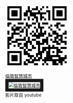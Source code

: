 <img src="QR.png" width="200" height="200">

<a href="https://www.youtube.com/watch?v=aFrQIJ5cbRc" target="_blank">倫敦智慧城市</a><br>
<a href="http://www.youtube.com/watch?feature=player_embedded&v=aFrQIJ5cbRc" target="_blank"><img src="http://img.youtube.com/vi/aFrQIJ5cbRc/0.jpg" 
alt="倫敦智慧城市" width="400" height="250" border="10" /></a>
<br>影片取自 youtube

<br><br><br>
